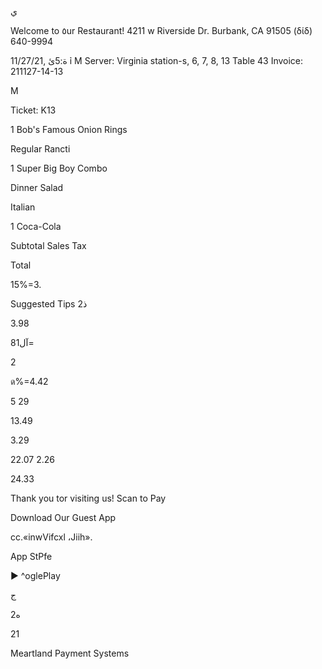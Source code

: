 ي

Welcome to ٥ur Restaurant!
4211  w Riverside Dr.
Burbank,  CA 91505
(δίδ) 640-9994

11/27/21,   ة:5ئ ỉ  M
Server:  Virginia
station-s,  6,  7,  8,  13  Table  43
Invoice:  211127-14-13

M

Ticket:  Κ13

1  Bob's  Famous  Onion  Rings

Regular
Rancti

1  Super  Big  Boy  Combo

Dinner  Salad

Italian

1  Coca-Cola

Subtotal
Sales  Tax

Total

15%=3.

Suggested  Tips
ذ2

3.98

 81آل=

 2

ด%=4.42

5 29

13.49

3.29

22.07
2.26

24.33

Thank you tor visiting us!
Scan to Pay

Download Our Guest App

cc.«inwVifcxl ،Jiih».

App StPfe

►  ^oglePlay

 ج

 2ه

21

Meartland  Payment Systems

